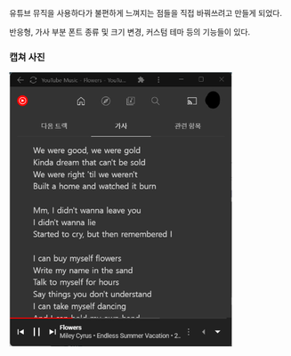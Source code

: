 유튜브 뮤직을 사용하다가 불편하게 느껴지는 점들을 직접 바꿔쓰려고 만들게 되었다.

반응형, 가사 부분 폰트 종류 및 크기 변경, 커스텀 테마 등의 기능들이 있다.

### 캡쳐 사진

<img src="/projects/ytmusic-experience/ytmusic-experience-example.png" alt="예시 사진" width="400" height="">